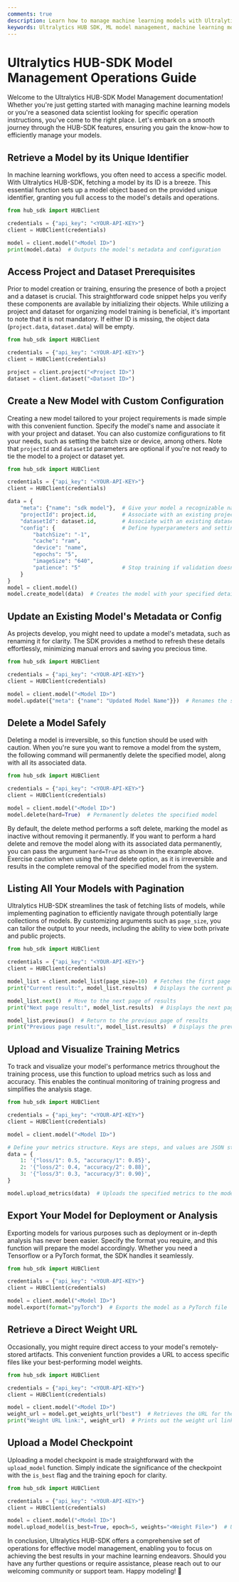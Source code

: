 ```yaml
---
comments: true
description: Learn how to manage machine learning models with Ultralytics HUB SDK operations.
keywords: Ultralytics HUB SDK, ML model management, machine learning model operations, HUB SDK Python
---
```


# Ultralytics HUB-SDK Model Management Operations Guide

Welcome to the Ultralytics HUB-SDK Model Management documentation! Whether you're just getting started with managing machine learning models or you're a seasoned data scientist looking for specific operation instructions, you've come to the right place. Let's embark on a smooth journey through the HUB-SDK features, ensuring you gain the know-how to efficiently manage your models.

## Retrieve a Model by its Unique Identifier

In machine learning workflows, you often need to access a specific model. With Ultralytics HUB-SDK, fetching a model by its ID is a breeze. This essential function sets up a model object based on the provided unique identifier, granting you full access to the model's details and operations.

```python
from hub_sdk import HUBClient

credentials = {"api_key": "<YOUR-API-KEY>"}
client = HUBClient(credentials)

model = client.model("<Model ID>")
print(model.data)  # Outputs the model's metadata and configuration
```

## Access Project and Dataset Prerequisites

Prior to model creation or training, ensuring the presence of both a project and a dataset is crucial. This straightforward code snippet helps you verify these components are available by initializing their objects. While utilizing a project and dataset for organizing model training is beneficial, it's important to note that it is not mandatory. If either ID is missing, the object data (`project.data`, `dataset.data`) will  be empty.

```python
from hub_sdk import HUBClient

credentials = {"api_key": "<YOUR-API-KEY>"}
client = HUBClient(credentials)

project = client.project("<Project ID>")
dataset = client.dataset("<Dataset ID>")
```

## Create a New Model with Custom Configuration

Creating a new model tailored to your project requirements is made simple with this convenient function. Specify the model's name and associate it with your project and dataset. You can also customize configurations to fit your needs, such as setting the batch size or device, among others. Note that `projectId` and `datasetId` parameters are optional if you're not ready to tie the model to a project or dataset yet.

```python
from hub_sdk import HUBClient

credentials = {"api_key": "<YOUR-API-KEY>"}
client = HUBClient(credentials)

data = {
    "meta": {"name": "sdk model"},  # Give your model a recognizable name
    "projectId": project.id,        # Associate with an existing project
    "datasetId": dataset.id,        # Associate with an existing dataset
    "config": {                     # Define hyperparameters and settings
        "batchSize": "-1",          
        "cache": "ram",
        "device": "name",
        "epochs": "5",
        "imageSize": "640",
        "patience": "5"             # Stop training if validation doesn't improve
    }
}
model = client.model()
model.create_model(data)  # Creates the model with your specified details
```

## Update an Existing Model's Metadata or Config

As projects develop, you might need to update a model's metadata, such as renaming it for clarity. The SDK provides a method to refresh these details effortlessly, minimizing manual errors and saving you precious time.

```python
from hub_sdk import HUBClient

credentials = {"api_key": "<YOUR-API-KEY>"}
client = HUBClient(credentials)

model = client.model("<Model ID>")
model.update({"meta": {"name": "Updated Model Name"}})  # Renames the specified model
```

## Delete a Model Safely

Deleting a model is irreversible, so this function should be used with caution. When you're sure you want to remove a model from the system, the following command will permanently delete the specified model, along with all its associated data.

```python
from hub_sdk import HUBClient

credentials = {"api_key": "<YOUR-API-KEY>"}
client = HUBClient(credentials)

model = client.model("<Model ID>")
model.delete(hard=True)  # Permanently deletes the specified model
```
By default, the delete method performs a soft delete, marking the model as inactive without removing it permanently. If you want to perform a hard delete and remove the model along with its associated data permanently, you can pass the argument `hard=True` as shown in the example above. Exercise caution when using the hard delete option, as it is irreversible and results in the complete removal of the specified model from the system.

## Listing All Your Models with Pagination

Ultralytics HUB-SDK streamlines the task of fetching lists of models, while implementing pagination to efficiently navigate through potentially large collections of models. By customizing arguments such as `page_size`, you can tailor the output to your needs, including the ability to view both private and public projects.

```python
from hub_sdk import HUBClient

credentials = {"api_key": "<YOUR-API-KEY>"}
client = HUBClient(credentials)

model_list = client.model_list(page_size=10)  # Fetches the first page with 10 models
print("Current result:", model_list.results)  # Displays the current page's models

model_list.next()  # Move to the next page of results
print("Next page result:", model_list.results)  # Displays the next page's models

model_list.previous()  # Return to the previous page of results
print("Previous page result:", model_list.results)  # Displays the previous page's models
```

## Upload and Visualize Training Metrics

To track and visualize your model's performance metrics throughout the training process, use this function to upload metrics such as loss and accuracy. This enables the continual monitoring of training progress and simplifies the analysis stage.

```python
from hub_sdk import HUBClient

credentials = {"api_key": "<YOUR-API-KEY>"}
client = HUBClient(credentials)

model = client.model("<Model ID>")

# Define your metrics structure. Keys are steps, and values are JSON strings of metrics.
data = {
    1: '{"loss/1": 0.5, "accuracy/1": 0.85}',
    2: '{"loss/2": 0.4, "accuracy/2": 0.88}',
    3: '{"loss/3": 0.3, "accuracy/3": 0.90}',
}

model.upload_metrics(data)  # Uploads the specified metrics to the model
```

## Export Your Model for Deployment or Analysis

Exporting models for various purposes such as deployment or in-depth analysis has never been easier. Specify the format you require, and this function will prepare the model accordingly. Whether you need a Tensorflow or a PyTorch format, the SDK handles it seamlessly.

```python
from hub_sdk import HUBClient

credentials = {"api_key": "<YOUR-API-KEY>"}
client = HUBClient(credentials)

model = client.model("<Model ID>")
model.export(format="pyTorch")  # Exports the model as a PyTorch file
```

## Retrieve a Direct Weight URL

Occasionally, you might require direct access to your model's remotely-stored artifacts. This convenient function provides a URL to access specific files like your best-performing model weights.

```python
from hub_sdk import HUBClient

credentials = {"api_key": "<YOUR-API-KEY>"}
client = HUBClient(credentials)

model = client.model("<Model ID>")
weight_url = model.get_weights_url("best")  # Retrieves the URL for the model's optimal checkpoint weights. By default, it returns the URL for the best weights. To obtain the most recent weights, specify 'last.
print("Weight URL link:", weight_url)  # Prints out the weight url link
```

## Upload a Model Checkpoint

Uploading a model checkpoint is made straightforward with the `upload_model` function. Simply indicate the significance of the checkpoint with the `is_best` flag and the training epoch for clarity.

```python
from hub_sdk import HUBClient

credentials = {"api_key": "<YOUR-API-KEY>"}
client = HUBClient(credentials)

model = client.model("<Model ID>")
model.upload_model(is_best=True, epoch=5, weights="<Weight File>")  # Uploads the specified model checkpoint
```

In conclusion, Ultralytics HUB-SDK offers a comprehensive set of operations for effective model management, enabling you to focus on achieving the best results in your machine learning endeavors. Should you have any further questions or require assistance, please reach out to our welcoming community or support team. Happy modeling! 🚀
